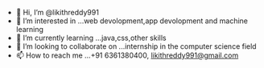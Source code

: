 - 👋 Hi, I’m @likithreddy991
- 👀 I’m interested in ...web devolopment,app devolopment and machine learning  
- 🌱 I’m currently learning ...java,css,other skills
- 💞️ I’m looking to collaborate on ...internship in the computer science field
- 📫 How to reach me ...+91 6361380400, likithreddy991@gmail.com

<!---
likithreddy991/likithreddy991 is a ✨ special ✨ repository because its `LikithReddy.md` (this file) appears on your GitHub profile.
You can click the Preview link to take a look at your changes.
--->
